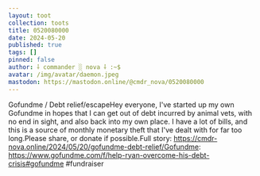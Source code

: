 ```yaml
---
layout: toot
collection: toots
title: 0520080000
date: 2024-05-20
published: true
tags: []
pinned: false
author: ⸸ commander ░ nova ⸸ :~$
avatar: /img/avatar/daemon.jpeg
mastodon: https://mastodon.online/@cmdr_nova/0520080000
---
```


Gofundme / Debt relief/escapeHey everyone, I've started up my own Gofundme in hopes that I can get out of debt incurred by animal vets, with no end in sight, and also back into my own place. I have a lot of bills, and this is a source of monthly monetary theft that I've dealt with for far too long.Please share, or donate if possible.Full story: https://cmdr-nova.online/2024/05/20/gofundme-debt-relief/Gofundme: https://www.gofundme.com/f/help-ryan-overcome-his-debt-crisis#gofundme #fundraiser
